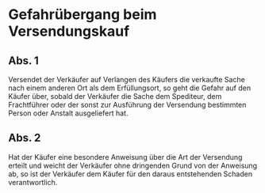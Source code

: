 # Gefahrübergang beim Versendungskauf



## Abs. 1

 Versendet der Verkäufer auf Verlangen des Käufers die verkaufte Sache nach einem anderen Ort als dem Erfüllungsort, so geht die Gefahr auf den Käufer über, sobald der Verkäufer die Sache dem Spediteur, dem Frachtführer oder der sonst zur Ausführung der Versendung bestimmten Person oder Anstalt ausgeliefert hat.

## Abs. 2

 Hat der Käufer eine besondere Anweisung über die Art der Versendung erteilt und weicht der Verkäufer ohne dringenden Grund von der Anweisung ab, so ist der Verkäufer dem Käufer für den daraus entstehenden Schaden verantwortlich. 

